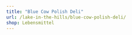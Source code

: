 ```yaml
---
title: "Blue Cow Polish Deli"
url: /lake-in-the-hills/blue-cow-polish-deli/
shop: Lebensmittel
---
```

